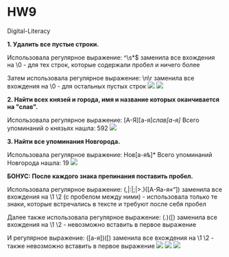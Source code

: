 # HW9
Digital-Literacy

**1. Удалить все пустые строки.** 

Использовала регулярное выражение: ^\s*$ заменила все вхождения на \0 - для тех строк, которые содержали пробел и ничего более

Затем использовала регулярное выражение: \n\r заменила все вхождения на \0 - для остальных пустых строк
![](https://pp.userapi.com/c830709/v830709401/10acf4/OYttvbZEv_Y.jpg)
![](https://pp.userapi.com/c830709/v830709401/10acca/gH5EhNjhiJE.jpg)


**2. Найти всех князей и города, имя и название которых оканчивается на "слав".**

Использовала регулярное выражение: [А-Я][а-я]*слав[а-я]* Всего упоминаний о князьях нашла: 592 
![](https://pp.userapi.com/c830709/v830709401/10acd1/Cw3CdN060tc.jpg)


**3. Найти все упоминания Новгорода.**

Использовала регулярное выражение: Нов[а-яѣ]* Всего упоминаний Новгорода нашла: 19
![](https://pp.userapi.com/c830709/v830709401/10acd8/_Mn-Wgsvqi0.jpg)


**БОНУС: После каждого знака препинания поставить пробел.**  

Использовала регулярное выражение: (,|:|;|>.)([А-Яа-я«“]) заменила все вхождения на \1 \2 (с пробелом между ними) - использовала только те знаки, которые встречались в тексте и требуют после себя пробел 

Далее также использовала регулярное выражение: (\.)(\[) заменила все вхождения на \1 \2 - невозможно вставить в первое выражение

И регулярное выражение: ([а-я])(\[) заменила все вхождения на \1 \2 - также невозможно вставить в первое выражение
![](https://pp.userapi.com/c830709/v830709401/10acdf/r4qUqhJAuuY.jpg)
![](https://pp.userapi.com/c830709/v830709401/10ace6/ETUNqvyT0n4.jpg)
![](https://pp.userapi.com/c830709/v830709401/10aced/0LWAugkXFvQ.jpg)
